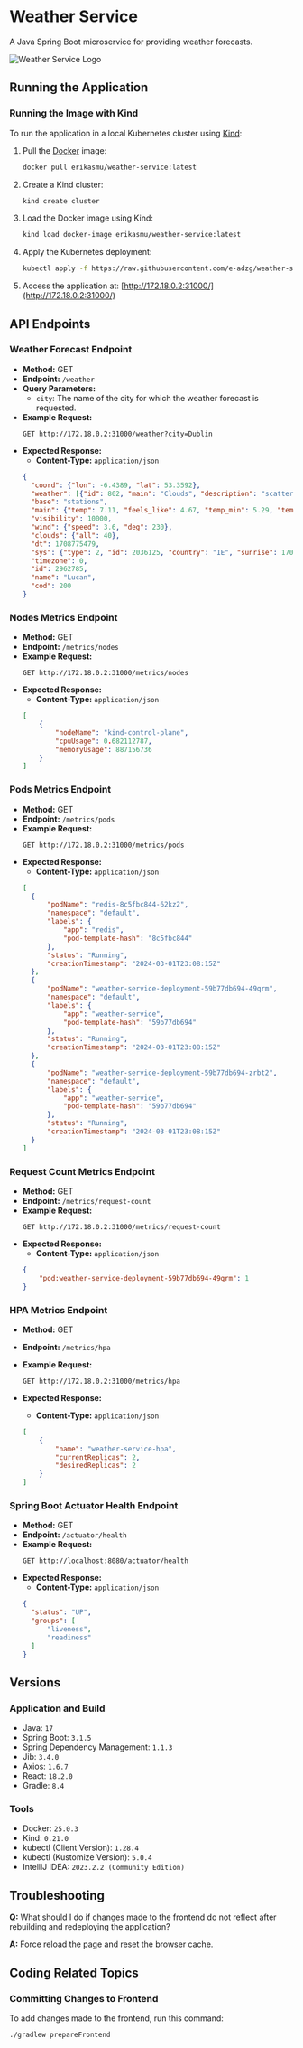 # Weather Service
A Java Spring Boot microservice for providing weather forecasts.

![Weather Service Logo](frontend/public/logo192.png)

## Running the Application

### Running the Image with Kind

To run the application in a local Kubernetes cluster using [Kind](https://kind.sigs.k8s.io/):

1. Pull the [Docker](https://www.docker.com/) image:
   ```bash
   docker pull erikasmu/weather-service:latest
   ```

2. Create a Kind cluster:
   ```bash
   kind create cluster
   ```

3. Load the Docker image using Kind:
   ```bash
   kind load docker-image erikasmu/weather-service:latest
   ```

4. Apply the Kubernetes deployment:
   ```bash
   kubectl apply -f https://raw.githubusercontent.com/e-adzg/weather-service/main/k8s/deployment.yaml
   ```

5. Access the application at: [http://172.18.0.2:31000/](http://172.18.0.2:31000/)

## API Endpoints

### Weather Forecast Endpoint

- **Method:** GET
- **Endpoint:** `/weather`
- **Query Parameters:**
   - `city`: The name of the city for which the weather forecast is requested.
- **Example Request:**
  ```
  GET http://172.18.0.2:31000/weather?city=Dublin
  ```
- **Expected Response:**
   - **Content-Type:** `application/json`
  ```json
  {
    "coord": {"lon": -6.4389, "lat": 53.3592},
    "weather": [{"id": 802, "main": "Clouds", "description": "scattered clouds", "icon": "03d"}],
    "base": "stations",
    "main": {"temp": 7.11, "feels_like": 4.67, "temp_min": 5.29, "temp_max": 9.35, "pressure": 993, "humidity": 81},
    "visibility": 10000,
    "wind": {"speed": 3.6, "deg": 230},
    "clouds": {"all": 40},
    "dt": 1708775479,
    "sys": {"type": 2, "id": 2036125, "country": "IE", "sunrise": 1708759583, "sunset": 1708797126},
    "timezone": 0,
    "id": 2962785,
    "name": "Lucan",
    "cod": 200
  }
  ```

### Nodes Metrics Endpoint

- **Method:** GET
- **Endpoint:** `/metrics/nodes`
- **Example Request:**
  ```
  GET http://172.18.0.2:31000/metrics/nodes
  ```
- **Expected Response:**
    - **Content-Type:** `application/json`
  ```json
  [
      {
          "nodeName": "kind-control-plane",
          "cpuUsage": 0.682112787,
          "memoryUsage": 887156736
      }
  ]
  ```

### Pods Metrics Endpoint

- **Method:** GET
- **Endpoint:** `/metrics/pods`
- **Example Request:**
  ```
  GET http://172.18.0.2:31000/metrics/pods
  ```
- **Expected Response:**
    - **Content-Type:** `application/json`
  ```json
  [
    {
        "podName": "redis-8c5fbc844-62kz2",
        "namespace": "default",
        "labels": {
            "app": "redis",
            "pod-template-hash": "8c5fbc844"
        },
        "status": "Running",
        "creationTimestamp": "2024-03-01T23:08:15Z"
    },
    {
        "podName": "weather-service-deployment-59b77db694-49qrm",
        "namespace": "default",
        "labels": {
            "app": "weather-service",
            "pod-template-hash": "59b77db694"
        },
        "status": "Running",
        "creationTimestamp": "2024-03-01T23:08:15Z"
    },
    {
        "podName": "weather-service-deployment-59b77db694-zrbt2",
        "namespace": "default",
        "labels": {
            "app": "weather-service",
            "pod-template-hash": "59b77db694"
        },
        "status": "Running",
        "creationTimestamp": "2024-03-01T23:08:15Z"
    }
  ]
  ```

### Request Count Metrics Endpoint

- **Method:** GET
- **Endpoint:** `/metrics/request-count`
- **Example Request:**
  ```
  GET http://172.18.0.2:31000/metrics/request-count
  ```
- **Expected Response:**
    - **Content-Type:** `application/json`
  ```json
  {
      "pod:weather-service-deployment-59b77db694-49qrm": 1
  }
  ```

### HPA Metrics Endpoint

- **Method:** GET
- **Endpoint:** `/metrics/hpa`
- **Example Request:**
  ```
  GET http://172.18.0.2:31000/metrics/hpa
  ```

- **Expected Response:**
    - **Content-Type:** `application/json`
  ```json
  [
      {
          "name": "weather-service-hpa",
          "currentReplicas": 2,
          "desiredReplicas": 2
      }
  ]
  ```

### Spring Boot Actuator Health Endpoint

- **Method:** GET
- **Endpoint:** `/actuator/health`
- **Example Request:**
  ```
  GET http://localhost:8080/actuator/health
  ```
- **Expected Response:**
   - **Content-Type:** `application/json`
  ```json
  {
    "status": "UP",
    "groups": [
        "liveness",
        "readiness"
    ]
  }
  ```

## Versions

### Application and Build

- Java: `17`
- Spring Boot: `3.1.5`
- Spring Dependency Management: `1.1.3`
- Jib: `3.4.0`
- Axios: `1.6.7`
- React: `18.2.0`
- Gradle: `8.4`

### Tools

- Docker: `25.0.3`
- Kind: `0.21.0`
- kubectl (Client Version): `1.28.4`
- kubectl (Kustomize Version): `5.0.4`
- IntelliJ IDEA: `2023.2.2 (Community Edition)`

## Troubleshooting
**Q:** What should I do if changes made to the frontend do not reflect after rebuilding and redeploying the application?

**A:** Force reload the page and reset the browser cache.

## Coding Related Topics

### Committing Changes to Frontend

To add changes made to the frontend, run this command:
   ```bash
   ./gradlew prepareFrontend
   ```
   